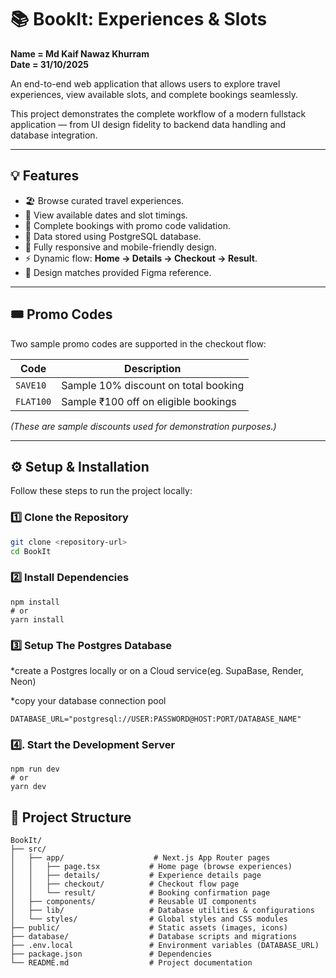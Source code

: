 # 📚 BookIt: Experiences & Slots

**Name = Md Kaif Nawaz Khurram** \
**Date = 31/10/2025**

An end-to-end web application that allows users to explore travel experiences, view available slots, and complete bookings seamlessly.

This project demonstrates the complete workflow of a modern fullstack application — from UI design fidelity to backend data handling and database integration.

---

## 💡 Features

- 🏖️ Browse curated travel experiences.  
- 📅 View available dates and slot timings.  
- 🛒 Complete bookings with promo code validation.  
- 💾 Data stored using PostgreSQL database.  
- 📱 Fully responsive and mobile-friendly design.  
- ⚡ Dynamic flow: **Home → Details → Checkout → Result**.  
- 🎨 Design matches provided Figma reference.

---

## 🎟️ Promo Codes

Two sample promo codes are supported in the checkout flow:

| Code | Description |
|------|--------------|
| `SAVE10` | Sample 10% discount on total booking |
| `FLAT100` | Sample ₹100 off on eligible bookings |

*(These are sample discounts used for demonstration purposes.)*

---

## ⚙️ Setup & Installation

Follow these steps to run the project locally:

### 1️⃣ Clone the Repository
```bash
git clone <repository-url>
cd BookIt
```

### 2️⃣ Install Dependencies 

```undefined
npm install
# or
yarn install
```

### 3️⃣ Setup The Postgres Database

*create a Postgres locally or on a Cloud service(eg. SupaBase, Render, Neon)

*copy your database connection pool

```undefined
DATABASE_URL="postgresql://USER:PASSWORD@HOST:PORT/DATABASE_NAME"
```


### 4️⃣.	Start the Development Server

```undefined
npm run dev
# or
yarn dev
```

##  📁 Project Structure 

```undefined
BookIt/
├── src/
│   ├── app/                    # Next.js App Router pages
│   │   ├── page.tsx           # Home page (browse experiences)
│   │   ├── details/           # Experience details page
│   │   ├── checkout/          # Checkout flow page
│   │   └── result/            # Booking confirmation page
│   ├── components/            # Reusable UI components
│   ├── lib/                   # Database utilities & configurations
│   └── styles/                # Global styles and CSS modules
├── public/                    # Static assets (images, icons)
├── database/                  # Database scripts and migrations
├── .env.local                 # Environment variables (DATABASE_URL)
├── package.json               # Dependencies
└── README.md                  # Project documentation

```